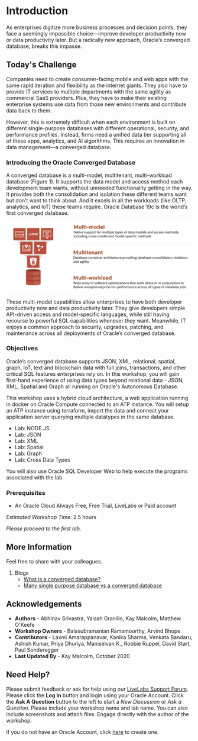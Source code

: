 # Introduction
As enterprises digitize more business processes and decision points, they face a seemingly impossible choice—improve developer productivity now or data productivity later. But a radically new approach, Oracle’s converged database, breaks this impasse.

## Today's Challenge

Companies need to create consumer-facing mobile and web apps with the same rapid iteration and flexibility as the internet giants. They also have to provide IT services to multiple departments with the same agility as commercial SaaS providers. Plus, they have to make their existing enterprise systems use data from those new environments and contribute data back to them. 

However, this is extremely difficult when each environment is built on different single-purpose databases with different operational, security, and performance profiles. Instead, firms need a unified data tier supporting all of these apps, analytics, and AI algorithms. This requires an innovation in data management—a converged database.

### **Introducing the Oracle Converged Database**
A converged database is a multi-model, multitenant, multi-workload database (Figure 1). It supports the data model and access method each development team wants, without unneeded functionality getting in the way. It provides both the consolidation and isolation these different teams want but don’t want to think about. And it excels in all the workloads (like OLTP, analytics, and IoT) these teams require.  Oracle Database 19c is the world’s first converged database.

![](images/converged-db-1.png " ")

These multi-model capabilities allow enterprises to have both developer productivity now and data productivity later. They give developers simple API-driven access and model-specific languages, while still having recourse to powerful SQL capabilities whenever they want. Meanwhile, IT enjoys a common approach to security, upgrades, patching, and maintenance across all deployments of Oracle’s converged database.

### Objectives
Oracle’s converged database supports JSON, XML, relational, spatial, graph, IoT, text and blockchain data with full joins, transactions, and other critical SQL features enterprises rely on.  In this workshop, you will gain first-hand experience of using data types beyond relational data - JSON, XML, Spatial and Graph all running on Oracle's Autonomous Database.

This workshop uses a hybrid cloud architecture, a web application running in docker on Oracle Compute connected to an ATP instance.  You will setup an ATP instance using terraform, import the data and connect your application server querying multiple datatypes in the same database.

- Lab: NODE.JS
- Lab: JSON
- Lab: XML
- Lab: Spatial
- Lab: Graph
- Lab: Cross Data Types

You will also use Oracle SQL Developer Web to help execute the programs associated with the lab. 

### Prerequisites

- An Oracle Cloud Always Free, Free Trial, LiveLabs or Paid account

*Estimated Workshop Time:*  2.5 hours

*Please proceed to the first lab.*

## More Information
Feel free to share with your colleagues.

1. Blogs
      - [What is a converged database?](https://blogs.oracle.com/database/what-is-a-converged-database)
      - [Many single purpose database vs a converged database](https://blogs.oracle.com/database/many-single-purpose-databases-versus-a-converged-database)

## Acknowledgements
- **Authors** - Abhinav Srivastra, Yaisah Granillo, Kay Malcolm, Matthew O'Keefe
- **Workshop Owners** - Balasubramanian Ramamoorthy, Arvind Bhope
- **Contributors** - Laxmi Amarappanavar, Kanika Sharma, Venkata Bandaru, Ashish Kumar, Priya Dhuriya, Maniselvan K., Robbie Ruppel, David Start, Paul Sonderegger
- **Last Updated By** - Kay Malcolm, October 2020

## Need Help?
Please submit feedback or ask for help using our [LiveLabs Support Forum](https://community.oracle.com/tech/developers/categories/converged-database). Please click the **Log In** button and login using your Oracle Account. Click the **Ask A Question** button to the left to start a *New Discussion* or *Ask a Question*.  Please include your workshop name and lab name.  You can also include screenshots and attach files.  Engage directly with the author of the workshop.

If you do not have an Oracle Account, click [here](https://profile.oracle.com/myprofile/account/create-account.jspx) to create one.
